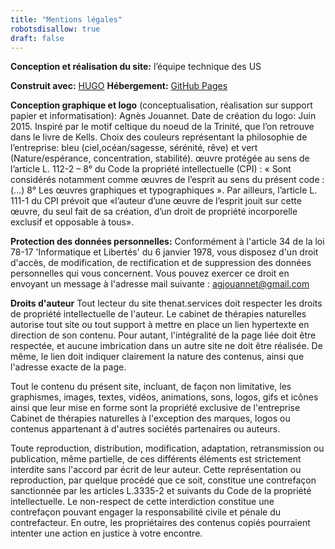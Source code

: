 ```yaml
---
title: "Mentions légales"
robotsdisallow: true
draft: false
---
```


**Conception et réalisation du site:** l’équipe technique des US

**Construit avec:** [HUGO](https://gohugo.io/)
**Hébergement:** [GitHub Pages](https://pages.github.com/)

**Conception graphique et logo** (conceptualisation, réalisation sur support papier et informatisation): Agnès Jouannet. Date de création du logo: Juin 2015. Inspiré par le motif celtique du noeud de la Trinité, que l’on retrouve dans le livre de Kells. Choix des couleurs représentant la philosophie de l’entreprise: bleu (ciel,océan/sagesse, sérénité, rêve) et vert (Nature/espérance, concentration, stabilité).
œuvre protégée au sens de l’article L. 112-2 – 8° du Code la propriété intellectuelle (CPI) : « Sont considérés notamment comme œuvres de l’esprit au sens du présent code : (…) 8° Les œuvres graphiques et typographiques ». Par ailleurs, l’article L. 111-1 du CPI prévoit que «l’auteur d’une œuvre de l’esprit jouit sur cette œuvre, du seul fait de sa création, d’un droit de propriété incorporelle exclusif et opposable à tous».

**Protection des données personnelles:**
Conformément à l'article 34 de la loi 78-17 'Informatique et Libertés' du 6 janvier 1978, vous disposez d'un droit d'accès, de modification, de rectification et de suppression des données personnelles qui vous concernent. Vous pouvez exercer ce droit en envoyant un message à l'adresse mail suivante : agjouannet@gmail.com

**Droits d'auteur**
Tout lecteur du site thenat.services doit respecter les droits de propriété intellectuelle de l'auteur. Le cabinet de thérapies naturelles autorise tout site ou tout support à mettre en place un lien hypertexte en direction de son contenu. Pour autant, l'intégralité de la page liée doit être respectée, et aucune imbrication dans un autre site ne doit être réalisée. De même, le lien doit indiquer clairement la nature des contenus, ainsi que l'adresse exacte de la page.

Tout le contenu du présent site, incluant, de façon non limitative, les graphismes, images, textes, vidéos, animations, sons, logos, gifs et icônes ainsi que leur mise en forme sont la propriété exclusive de l'entreprise Cabinet de thérapies naturelles à l'exception des marques, logos ou contenus appartenant à d'autres sociétés partenaires ou auteurs.

Toute reproduction, distribution, modification, adaptation, retransmission ou publication, même partielle, de ces différents éléments est strictement interdite sans l'accord par écrit de leur auteur. Cette représentation ou reproduction, par quelque procédé que ce soit, constitue une contrefaçon sanctionnée par les articles L.3335-2 et suivants du Code de la propriété intellectuelle. Le non-respect de cette interdiction constitue une contrefaçon pouvant engager la responsabilité civile et pénale du contrefacteur. En outre, les propriétaires des contenus copiés pourraient intenter une action en justice à votre encontre.
